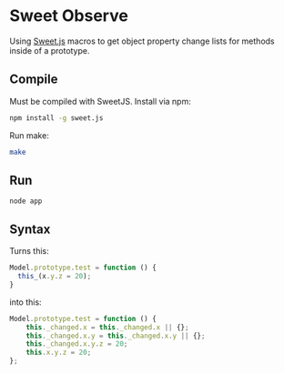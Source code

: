 # Sweet Observe
Using [Sweet.js](http://sweetjs.org) macros to get object property change lists for methods inside of a prototype.

## Compile
Must be compiled with SweetJS. Install via npm:

```bash
npm install -g sweet.js
```

Run make:

```bash
make
```

## Run
```
node app
```

## Syntax
Turns this:
```javascript
Model.prototype.test = function () {
  this_(x.y.z = 20);
}
```

into this:
```javascript
Model.prototype.test = function () {
    this._changed.x = this._changed.x || {};
    this._changed.x.y = this._changed.x.y || {};
    this._changed.x.y.z = 20;
    this.x.y.z = 20;
};
```
